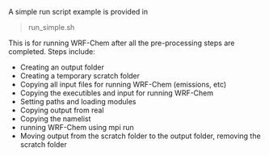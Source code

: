 A simple run script example is provided in 

> run_simple.sh

This is for running WRF-Chem after all the pre-processing steps are completed.  Steps include:

- Creating an output folder
- Creating a temporary scratch folder
- Copying all input files for running WRF-Chem (emissions, etc)
- Copying the executibles and input for running WRF-Chem
- Setting paths and loading modules
- Copying output from real
- Copying the namelist
- running WRF-Chem using mpi run
- Moving output from the scratch folder to the output folder, removing the scratch folder
